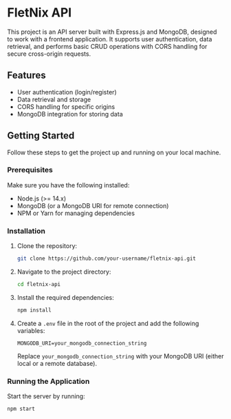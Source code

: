 # FletNix API

This project is an API server built with Express.js and MongoDB, designed to work with a frontend application. It supports user authentication, data retrieval, and performs basic CRUD operations with CORS handling for secure cross-origin requests.

## Features

- User authentication (login/register)
- Data retrieval and storage
- CORS handling for specific origins
- MongoDB integration for storing data

## Getting Started

Follow these steps to get the project up and running on your local machine.

### Prerequisites

Make sure you have the following installed:

- Node.js (>= 14.x)
- MongoDB (or a MongoDB URI for remote connection)
- NPM or Yarn for managing dependencies

### Installation

1. Clone the repository:
    ```bash
    git clone https://github.com/your-username/fletnix-api.git
    ```

2. Navigate to the project directory:
    ```bash
    cd fletnix-api
    ```

3. Install the required dependencies:
    ```bash
    npm install
    ```

4. Create a `.env` file in the root of the project and add the following variables:
    ```env
    MONGODB_URI=your_mongodb_connection_string
    ```

    Replace `your_mongodb_connection_string` with your MongoDB URI (either local or a remote database).

### Running the Application

Start the server by running:

```bash
npm start
